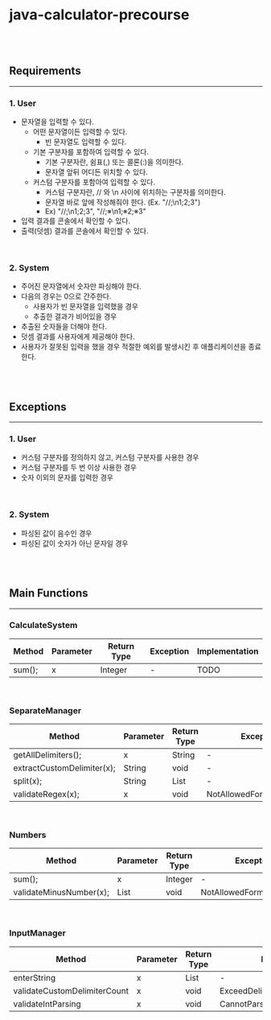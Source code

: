 # java-calculator-precourse

<br>
<br>

## Requirements

---

### 1. User

- 문자열을 입력할 수 있다. 
  - 어떤 문자열이든 입력할 수 있다.
    - 빈 문자열도 입력할 수 있다.
  - 기본 구분자를 포함하여 입력할 수 있다.
    - 기본 구분자란, 쉼표(,) 또는 콜론(:)을 의미한다.
    - 문자열 앞뒤 어디든 위치할 수 있다.
  - 커스텀 구분자를 포함아여 입력할 수 있다.
    - 커스텀 구분자란, // 와 \n 사이에 위치하는 구분자를 의미한다.
    - 문자열 바로 앞에 작성해줘야 한다. (Ex. "//;\n1;2;3")
    - Ex)  "//;\n1;2;3", "//;※\n1;※2;※3"
- 입력 결과를 콘솔에서 확인할 수 있다.
- 출력(덧셈) 결과를 콘솔에서 확인할 수 있다.

<br>

### 2. System

- 주어진 문자열에서 숫자만 파싱해야 한다.
- 다음의 경우는 0으로 간주한다.
  - 사용자가 빈 문자열을 입력했을 경우
  - 추출한 결과가 비어있을 경우
- 추출된 숫자들을 더해야 한다.
- 덧셈 결과를 사용자에게 제공해야 한다. 
- 사용자가 잘못된 입력을 했을 경우 적절한 예외를 발생시킨 후 애플리케이션을 종료한다.

<br>
<br>

## Exceptions

---

### 1. User

- 커스텀 구분자를 정의하지 않고, 커스텀 구분자를 사용한 경우
- 커스텀 구분자를 두 번 이상 사용한 경우
- 숫자 이외의 문자를 입력한 경우

<br>

### 2. System

- 파싱된 값이 음수인 경우 
- 파싱된 값이 숫자가 아닌 문자일 경우

<br>
<br>

## Main Functions

---

### CalculateSystem

|Method|Parameter| Return Type | Exception | Implementation |
|------|---------|-------------|-----------|----------------|
|sum();|x        | Integer     | -         | TODO           |

<br>

### SeparateManager

| Method                       | Parameter | Return Type  | Exception                  | Implementation |
|------------------------------|-----------|--------------|----------------------------|----------------|
| getAllDelimiters();          | x         | String       | -                          | TODO           |
| extractCustomDelimiter(x);   | String    | void         | -                          | TODO           |
| split(x);                    | String    | List<String> | -                          | TODO           |
| validateRegex(x);            | x         | void         | NotAllowedFormatException  | TODO           |

<br>

### Numbers

| Method                  | Parameter     | Return Type | Exception                 | Implementation                          |
|-------------------------|---------------|-------------|---------------------------|-----------------------------------------|
| sum();                  | x             | Integer     | -                         | <span style="color:GREEN">DONE ✅</span> |
| validateMinusNumber(x); | List<Integer> | void        | NotAllowedFormatException | <span style="color:GREEN">DONE ✅</span> |

<br>

### InputManager

| Method                       | Parameter     | Return Type   | Exception                     | Implementation |
|------------------------------|---------------|---------------|-------------------------------|----------------|
| enterString                  | x             | List<Integer> | -                             | TODO           |
| validateCustomDelimiterCount | x             | void          | ExceedDelimiterCountException | TODO           |
| validateIntParsing           | x             | void          | CannotParsingException        | TODO           |






<br><br><br><br><br><br><br>